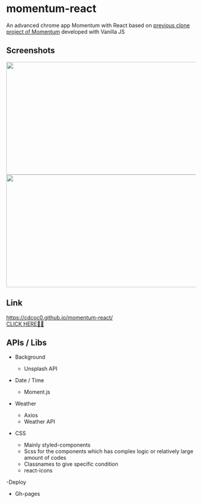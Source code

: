 # momentum-react
An advanced chrome app Momentum with React based on [previous clone project of Momentum](https://github.com/cdcoc0/Momentum) developed with Vanilla JS <br />

## Screenshots

<div>
  <img width="700" height="300" src="https://user-images.githubusercontent.com/61813428/119508808-040dc280-bdab-11eb-8371-dfcdee6e6b0e.png">
</div>
<div>
  <img width="700" height="300" src="https://user-images.githubusercontent.com/61813428/119508857-138d0b80-bdab-11eb-80bd-6205baaf776e.png">
</div>

## Link
<https://cdcoc0.github.io/momentum-react/> <br />
[CLICK HERE🙋‍♀️](https://cdcoc0.github.io/momentum-react/) <br/>

## APIs / Libs
- Background
  - Unsplash API <br />
  
- Date / Time
  - Moment.js <br />

- Weather
  - Axios
  - Weather API <br />

- CSS
  - Mainly styled-components
  - Scss for the components which has complex logic or relatively large amount of codes
  - Classnames to give specific condition
  - react-icons <br />

-Deploy
  - Gh-pages <br />
